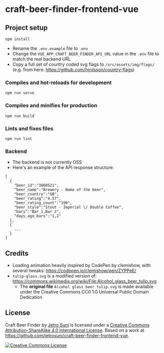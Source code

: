 # craft-beer-finder-frontend-vue

## Project setup
```
npm install
```

* Rename the `.env.example` file to `.env`
* Change the `VUE_APP_CRAFT_BEER_FINDER_API_URL` value in the `.env` file to match the real backend URL
* Copy a full set of country coded svg flags to `/src/assets/img/flags/` (e.g. from here: https://github.com/hjnilsson/country-flags)

### Compiles and hot-reloads for development
```
npm run serve
```

### Compiles and minifies for production
```
npm run build
```

### Lints and fixes files
```
npm run lint
```

### Backend

* The backend is not currently OSS
* Here's an example of the API response structure:
```
[
  {
    "beer_id":"3860521",
    "beer_name":"Brewery - Name of the beer",
    "beer_country":"GB",
    "beer_rating":"4.57",
    "beer_rating_count":"199",
    "beer_style":"Stout - Imperial \/ Double Coffee",
    "bars":"Bar 1,Bar 2",
    "days_ago_bars":"1,2"
  },
  {
    ...
  }
]
```

## Credits

* Loading animation heavily inspired by CodePen by clemishow, with several tweaks: https://codepen.io/clemishow/pen/ZYPPeE/
* `tulip-glass.svg` is a modified version of: https://commons.wikimedia.org/wiki/File:Alcohol_glass_beer_tulip.svg
  * The **original file** `Alcohol glass beer tulip.svg` is made available under the Creative Commons CC0 1.0 Universal Public Domain Dedication

## License

Craft Beer Finder by [Jetro Suni](https://www.jetrosuni.com) is licensed under a [Creative Commons Attribution-ShareAlike 4.0 International License](http://creativecommons.org/licenses/by-sa/4.0/).
Based on a work at https://github.com/jetrosuni/craft-beer-finder-frontend-vue.


<a rel="license" href="http://creativecommons.org/licenses/by-sa/4.0/"><img alt="Creative Commons License" style="border-width:0" src="https://i.creativecommons.org/l/by-sa/4.0/88x31.png" /></a>
